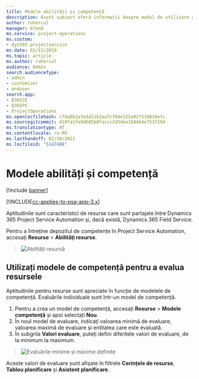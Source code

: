 ```yaml
---
title: Modele abilități și competență
description: Acest subiect oferă informații despre modul de utilizare a modelelor de abilități și competență.
author: ruhercul
manager: kfend
ms.service: project-operations
ms.custom:
- dyn365-projectservice
ms.date: 03/13/2019
ms.topic: article
ms.author: ruhercul
audience: Admin
search.audienceType:
- admin
- customizer
- enduser
search.app:
- D365CE
- D365PS
- ProjectOperations
ms.openlocfilehash: c7da8b2a7eda51b2aa7cf04e325a92f33d834efc
ms.sourcegitcommit: 418fa1fe9d605b8faccc2d5dee1b04b4e753f194
ms.translationtype: HT
ms.contentlocale: ro-RO
ms.lasthandoff: 02/10/2021
ms.locfileid: "5147488"
---
```

# <a name="skills-and-proficiency-models"></a>Modele abilități și competență

[!include [banner](../includes/psa-now-project-operations.md)]

[!INCLUDE[cc-applies-to-psa-app-3.x](../includes/cc-applies-to-psa-app-3x.md)]

Aptitudinile sunt caracteristici de resurse care sunt partajate între Dynamics 365 Project Service Automation și, dacă există, Dynamics 365 Field Service. 

Pentru a întreține depozitul de competențe în Project Service Automation, accesați **Resurse** \> **Abilități resurse**. 

> ![Abilități resursă](media/Resource-Management-image84.png)

## <a name="use-proficiency-models-to-rate-resources"></a>Utilizați modele de competență pentru a evalua resursele

Aptitudinile pentru resurse sunt apreciate în funcție de modelele de competență. Evaluările individuale sunt într-un model de competență. 

1. Pentru a crea un model de competență, accesați **Resurse** \> **Modele competență** și apoi selectați **Nou**.
2. În noul model de evaluare, indicați valoarea minimă de evaluare, valoarea maximă de evaluare și entitatea care este evaluată.
3. În subgrila **Valori evaluare**, puteți defini diferitele valori de evaluare, de la minimum la maximum.

> ![Evaluările minime și maxime definite](media/Resource-Management-image85.png)

Aceste valori de evaluare sunt afișate în filtrele **Cerințele de resurse**, **Tablou planificare** și **Asistent planificare**.
